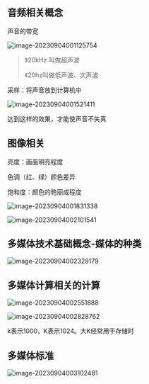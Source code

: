 ## 音频相关概念

声音的带宽

![image-20230904001125754](https://2290653824-github-io.oss-cn-hangzhou.aliyuncs.com/image-20230904001125754.png)

> 》20kHz 叫做超声波 
>
> 《20hz叫做低声波、次声波



采样：将声音放到计算机中

![image-20230904001521411](https://2290653824-github-io.oss-cn-hangzhou.aliyuncs.com/image-20230904001521411.png)

达到这样的效果，才能使声音不失真



## 图像相关

亮度：画面明亮程度

色调（红、绿）颜色差异

饱和度：颜色的艳丽成程度

![image-20230904001831338](https://2290653824-github-io.oss-cn-hangzhou.aliyuncs.com/image-20230904001831338.png)

![image-20230904002101541](https://2290653824-github-io.oss-cn-hangzhou.aliyuncs.com/image-20230904002101541.png)



## 多媒体技术基础概念-媒体的种类



![image-20230904002329179](https://2290653824-github-io.oss-cn-hangzhou.aliyuncs.com/image-20230904002329179.png)

## 多媒体计算相关的计算

 ![image-20230904002551888](https://2290653824-github-io.oss-cn-hangzhou.aliyuncs.com/image-20230904002551888.png)

![image-20230904002828762](https://2290653824-github-io.oss-cn-hangzhou.aliyuncs.com/image-20230904002828762.png)



k表示1000，K表示1024。大K经常用于存储时



## 多媒体标准

![image-20230904003102481](https://2290653824-github-io.oss-cn-hangzhou.aliyuncs.com/image-20230904003102481.png)